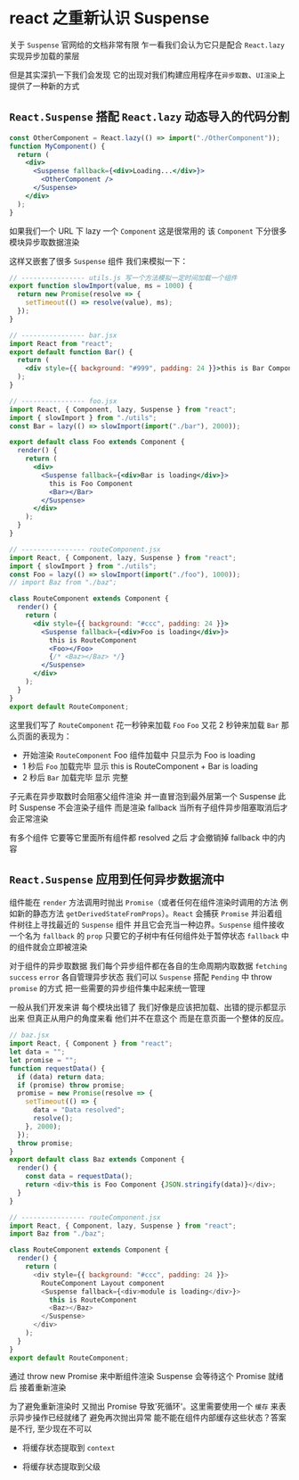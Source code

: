 # react 之重新认识 Suspense

关于 `Suspense` 官网给的文档非常有限 乍一看我们会认为它只是配合 `React.lazy` 实现异步加载的蒙层

但是其实深扒一下我们会发现 它的出现对我们构建应用程序在`异步取数`、`UI渲染`上提供了一种新的方式

## `React.Suspense` 搭配 `React.lazy` 动态导入的代码分割

```jsx
const OtherComponent = React.lazy(() => import("./OtherComponent"));
function MyComponent() {
  return (
    <div>
      <Suspense fallback={<div>Loading...</div>}>
        <OtherComponent />
      </Suspense>
    </div>
  );
}
```

如果我们一个 URL 下 lazy 一个 `Component` 这是很常用的 该 `Component` 下分很多模块异步取数据渲染

这样又嵌套了很多 `Suspense` 组件 我们来模拟一下：

```jsx
// ---------------- utils.js 写一个方法模拟一定时间加载一个组件
export function slowImport(value, ms = 1000) {
  return new Promise(resolve => {
    setTimeout(() => resolve(value), ms);
  });
}

// ---------------- bar.jsx
import React from "react";
export default function Bar() {
  return (
    <div style={{ background: "#999", padding: 24 }}>this is Bar Component</div>
  );
}

// ---------------- foo.jsx
import React, { Component, lazy, Suspense } from "react";
import { slowImport } from "./utils";
const Bar = lazy(() => slowImport(import("./bar"), 2000));

export default class Foo extends Component {
  render() {
    return (
      <div>
        <Suspense fallback={<div>Bar is loading</div>}>
          this is Foo Component
          <Bar></Bar>
        </Suspense>
      </div>
    );
  }
}

// ---------------- routeComponent.jsx
import React, { Component, lazy, Suspense } from "react";
import { slowImport } from "./utils";
const Foo = lazy(() => slowImport(import("./foo"), 1000));
// import Baz from "./baz";

class RouteComponent extends Component {
  render() {
    return (
      <div style={{ background: "#ccc", padding: 24 }}>
        <Suspense fallback={<div>Foo is loading</div>}>
          this is RouteComponent
          <Foo></Foo>
          {/* <Baz></Baz> */}
        </Suspense>
      </div>
    );
  }
}
export default RouteComponent;
```

这里我们写了 `RouteComponent` 花一秒钟来加载 `Foo` `Foo` 又花 2 秒钟来加载 `Bar` 那么页面的表现为：

- 开始渲染 `RouteComponent` Foo 组件加载中 只显示为 Foo is loading
- 1 秒后 `Foo` 加载完毕 显示 this is RouteComponent + Bar is loading
- 2 秒后 `Bar` 加载完毕 显示 完整

子元素在异步取数时会阻塞父组件渲染 并一直冒泡到最外层第一个 Suspense 此时 Suspense 不会渲染子组件 而是渲染 fallback 当所有子组件异步阻塞取消后才会正常渲染

有多个组件 它要等它里面所有组件都 resolved 之后 才会撤销掉 fallback 中的内容

## `React.Suspense` 应用到任何异步数据流中

组件能在 `render` 方法调用时抛出 `Promise`（或者任何在组件渲染时调用的方法 例如新的静态方法 `getDerivedStateFromProps`）。`React` 会捕获 `Promise` 并沿着组件树往上寻找最近的 `Suspense` 组件 并且它会充当一种边界。`Suspense` 组件接收一个名为 `fallback` 的 `prop` 只要它的子树中有任何组件处于暂停状态 `fallback` 中的组件就会立即被渲染

对于组件的异步取数据 我们每个异步组件都在各自的生命周期内取数据 `fetching` `success` `error` 各自管理异步状态 我们可以 `Suspense` 搭配 `Pending` 中 throw `promise` 的方式 把一些需要的异步组件集中起来统一管理

一般从我们开发来讲 每个模块出错了 我们好像是应该把加载、出错的提示都显示出来 但真正从用户的角度来看 他们并不在意这个 而是在意页面一个整体的反应。

```js
// baz.jsx
import React, { Component } from "react";
let data = "";
let promise = "";
function requestData() {
  if (data) return data;
  if (promise) throw promise;
  promise = new Promise(resolve => {
    setTimeout(() => {
      data = "Data resolved";
      resolve();
    }, 2000);
  });
  throw promise;
}
export default class Baz extends Component {
  render() {
    const data = requestData();
    return <div>this is Foo Component {JSON.stringify(data)}</div>;
  }
}

// ---------------- routeComponent.jsx
import React, { Component, lazy, Suspense } from "react";
import Baz from "./baz";

class RouteComponent extends Component {
  render() {
    return (
      <div style={{ background: "#ccc", padding: 24 }}>
        RouteComponent Layout component
        <Suspense fallback={<div>module is loading</div>}>
          this is RouteComponent
          <Baz></Baz>
        </Suspense>
      </div>
    );
  }
}
export default RouteComponent;
```

通过 throw new Promise 来中断组件渲染 Suspense 会等待这个 Promise 就绪后 接着重新渲染

为了避免重新渲染时 又抛出 Promise 导致'死循环'。这里需要使用一个 `缓存` 来表示异步操作已经就绪了 避免再次抛出异常
能不能在组件内部缓存这些状态？答案是不行, 至少现在不可以

- 将缓存状态提取到 `context`

- 将缓存状态提取到父级
